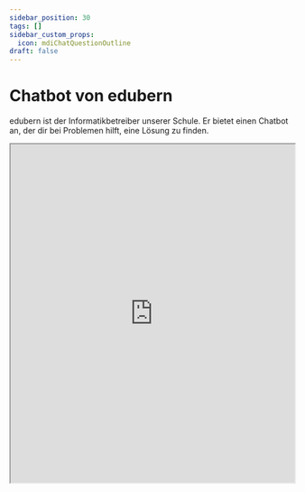 ```yaml
---
sidebar_position: 30
tags: []
sidebar_custom_props:
  icon: mdiChatQuestionOutline
draft: false
---
```


# Chatbot von edubern

edubern ist der Informatikbetreiber unserer Schule. Er bietet einen Chatbot an, der dir bei Problemen hilft, eine Lösung zu finden.

<iframe 
  src="https://qr.edubern.ch/assistent" 
  width="100%" 
  height="600" 
  style={{ border: '1px solid #ccc', borderRadius: '8px' }}
  loading="lazy"
  title="Edubern QR Assistent"
/>

